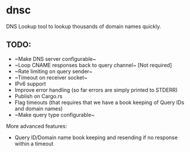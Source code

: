 # dnsc

DNS Lookup tool to lookup thousands of domain names quickly.

## TODO:

* ~Make DNS server configurable~
* ~Loop CNAME responses back to query channel~ [Not required]
* ~Rate limiting on query sender~
* ~Timeout on receiver socket~
* IPv6 support
* Improve error handling (so far errors are simply printed to STDERR)
* Publish on Cargo.rs
* Flag timeouts (that requires that we have a book keeping of Query IDs and domain names)
* ~Make query type configurable~


More advanced features:

* Query ID/Domain name book keeping and resending if no response within a timeout



